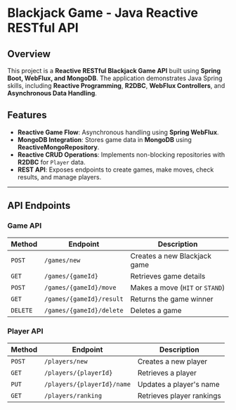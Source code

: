 # Blackjack Game - Java Reactive RESTful API

## Overview
This project is a **Reactive RESTful Blackjack Game API** built using **Spring Boot, WebFlux, and MongoDB**. 
The application demonstrates Java Spring skills, including **Reactive Programming**, **R2DBC**, **WebFlux Controllers**, and **Asynchronous Data Handling**. 

## Features
- **Reactive Game Flow**: Asynchronous handling using **Spring WebFlux**.
- **MongoDB Integration**: Stores game data in **MongoDB** using **ReactiveMongoRepository**.
- **Reactive CRUD Operations**: Implements non-blocking repositories with **R2DBC** for `Player` data.
- **REST API**: Exposes endpoints to create games, make moves, check results, and manage players.

---

## **API Endpoints**
### **Game API**
| Method | Endpoint | Description |
|--------|---------|-------------|
| `POST` | `/games/new` | Creates a new Blackjack game |
| `GET` | `/games/{gameId}` | Retrieves game details |
| `POST` | `/games/{gameId}/move` | Makes a move (`HIT` or `STAND`) |
| `GET` | `/games/{gameId}/result` | Returns the game winner |
| `DELETE` | `/games/{gameId}/delete` | Deletes a game |

### **Player API**
| Method | Endpoint | Description |
|--------|---------|-------------|
| `POST` | `/players/new` | Creates a new player |
| `GET` | `/players/{playerId}` | Retrieves a player |
| `PUT` | `/players/{playerId}/name` | Updates a player's name |
| `GET` | `/players/ranking` | Retrieves player rankings |
